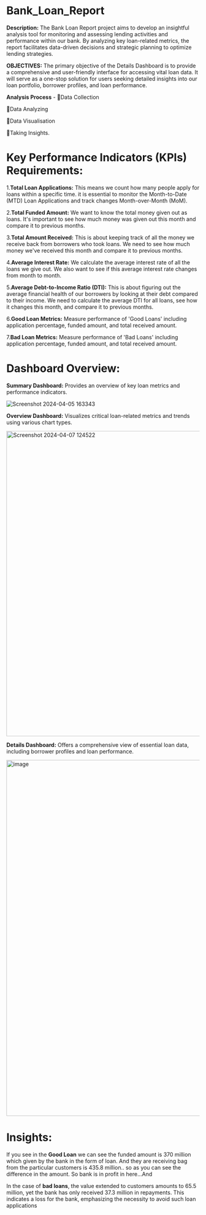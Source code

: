 # Bank_Loan_Report
**Description:** The Bank Loan Report project aims to develop an insightful analysis tool for monitoring and assessing lending activities and performance within our bank. By analyzing key loan-related metrics, the report facilitates data-driven decisions and strategic planning to optimize lending strategies.

**OBJECTIVES:** The primary objective of the Details Dashboard is to provide a comprehensive and user-friendly interface for accessing vital loan data. It will serve as a one-stop solution for users seeking detailed insights into our loan portfolio, borrower profiles, and loan performance.

**Analysis Process** -
🔸Data Collection

🔸Data Analyzing

🔸Data Visualisation

🔸Taking Insights.

# Key Performance Indicators (KPIs) Requirements:

1.**Total Loan Applications:** This means we count how many people apply for loans within a specific time. it is essential to monitor the Month-to-Date (MTD) Loan Applications and track changes Month-over-Month (MoM).

2.**Total Funded Amount:** We want to know the total money given out as loans. It's important to see how much money was given out this month and compare it to previous months.

3.**Total Amount Received:** This is about keeping track of all the money we receive back from borrowers who took loans. We need to see how much money we've received this month and compare it to previous months.

4.**Average Interest Rate:** We calculate the average interest rate of all the loans we give out. We also want to see if this average interest rate changes from month to month.

5.**Average Debt-to-Income Ratio (DTI):** This is about figuring out the average financial health of our borrowers by looking at their debt compared to their income. We need to calculate the average DTI for all loans, see how it changes this month, and compare it to previous months.

6.**Good Loan Metrics:** Measure performance of 'Good Loans' including application percentage, funded amount, and total received amount.

7.**Bad Loan Metrics:** Measure performance of 'Bad Loans' including application percentage, funded amount, and total received amount.

# Dashboard Overview:
**Summary Dashboard:** Provides an overview of key loan metrics and performance indicators.

![Screenshot 2024-04-05 163343](https://github.com/AYUSHSAHU23/Bank_Loan_Report/assets/121926434/1ac71ce0-e379-4511-b2c3-78c5f8d2e4b2)

**Overview Dashboard:** Visualizes critical loan-related metrics and trends using various chart types.

<img width="796" alt="Screenshot 2024-04-07 124522" src="https://github.com/AYUSHSAHU23/Bank_Loan_Report/assets/121926434/0a6b8c4d-b61b-4820-8d0e-7b7db8159129">

**Details Dashboard:** Offers a comprehensive view of essential loan data, including borrower profiles and loan performance.

<img width="928" alt="image" src="https://github.com/AYUSHSAHU23/Bank_Loan_Report/assets/121926434/3d0b3a2a-c188-4912-b29b-be5959dd8c91">

# Insights:
If you see in the **Good Loan** we can see the funded amount is 370 million which given by the bank in the form of loan. And they are receiving bag from the particular customers is 435.8 million.. so as you can see the difference in the amount. So bank is in profit in here...And 

In the case of **bad loans**, the value extended to customers amounts to 65.5 million, yet the bank has only received 37.3 million in repayments. This indicates a loss for the bank, emphasizing the necessity to avoid such loan applications
